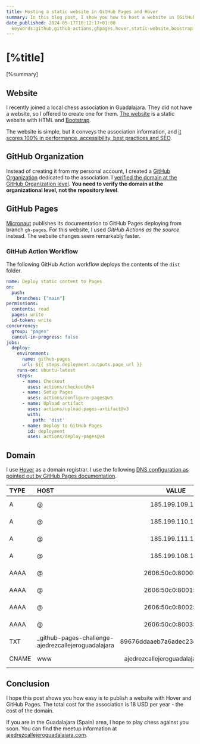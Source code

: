 ```yaml
---
title: Hosting a static website in GitHub Pages and Hover
summary: In this blog post, I show you how to host a website in [GitHub Pages](https://pages.github.com) and manage the domain with [Hover](https://www.hover.com)
date_published: 2024-05-17T10:12:17+01:00
  keywords:github,github-actions,ghpages,hover,static-website,boostrap
---
```


# [%title]

[%summary]

## Website

I recently joined a local chess association in Guadalajara. They did not have a website, so I offered to create one for them. [The website](https://ajedrezcallejeroguadalajara.com) is a static website with HTML and [Bootstrap](https://getbootstrap.com).

The website is simple, but it conveys the association information, and [it scores 100% in performance, accessibility, best practices and SEO](https://pagespeed.web.dev/analysis/https-ajedrezcallejeroguadalajara-com/uamhg91xi4?form_factor=desktop).

## GitHub Organization

Instead of creating it from my personal account, I created a [GitHub Organization](https://github.com/ajedrezcallejeroguadalajara/) dedicated to the association.
I [verified the domain at the GitHub Organization level](https://docs.github.com/en/organizations/managing-organization-settings/verifying-or-approving-a-domain-for-your-organization).
**You need to verify the domain at the organizational level, not the repository level**.

## GitHub Pages

[Micronaut](https://docs.micronaut.io) publishes its documentation to GitHub Pages deploying from branch `gh-pages`. For this website, I used _GitHub Actions as the source_ instead. The website changes seem remarkably faster.

### GitHub Action Workflow

The following GitHub Action workflow deploys the contents of the `dist` folder.

```yaml
name: Deploy static content to Pages
on:
  push:
    branches: ["main"]
permissions:
  contents: read
  pages: write
  id-token: write
concurrency:
  group: "pages"
  cancel-in-progress: false
jobs:
  deploy:
    environment:
      name: github-pages
      url: ${{ steps.deployment.outputs.page_url }}
    runs-on: ubuntu-latest
    steps:
      - name: Checkout
        uses: actions/checkout@v4
      - name: Setup Pages
        uses: actions/configure-pages@v5
      - name: Upload artifact
        uses: actions/upload-pages-artifact@v3
        with:
          path: 'dist'
      - name: Deploy to GitHub Pages
        id: deployment
        uses: actions/deploy-pages@v4
```

## Domain

I use [Hover](https://www.hover.com) as a domain registrar. I use the following [DNS configuration as pointed out by GitHub Pages documentation](https://docs.github.com/en/pages/getting-started-with-github-pages/securing-your-github-pages-site-with-https#verifying-the-dns-configuration).

| TYPE | HOST                                                |        VALUE        |         TTL | 
|:-----|:----------------------------------------------------|:-------------------:|------------:|
| A    | @                                                   |   185.199.109.153   |  15 Minutes |
| A    | @                                                   |   185.199.110.153   |  15 Minutes |
| A    | @                                                   |   185.199.111.153   |  15 Minutes |
| A    | @                                                   |   185.199.108.153   |  15 Minutes |
| AAAA | @                                                   | 2606:50c0:8000::153 |  15 Minutes |
| AAAA | @                                                   | 2606:50c0:8001::153 |  15 Minutes |
| AAAA | @                                                   | 2606:50c0:8002::153 |  15 Minutes |
| AAAA | @                                                   | 2606:50c0:8003::153 |  15 Minutes | 
| TXT  | _github-pages-challenge-ajedrezcallejeroguadalajara |           89676ddaaeb7a6adec23d364020599 |  15 Minutes | 
| CNAME | www | ajedrezcallejeroguadalajara.github.io | 15 Minutes  | 


## Conclusion

I hope this post shows you how easy is to publish a website with Hover and GitHub Pages. The total cost for the association is 18 USD per year - the cost of the domain.

If you are in the Guadalajara (Spain) area, I hope to play chess against you soon. You can find the meetup information at [ajedrezcallejeroguadalajara.com](https://ajedrezcallejeroguadalajara.com).

